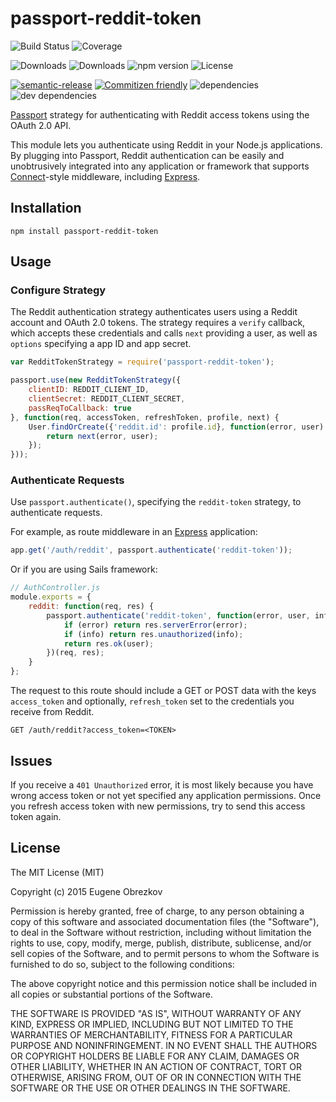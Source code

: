 # passport-reddit-token

![Build Status](https://img.shields.io/travis/ghaiklor/passport-reddit-token.svg)
![Coverage](https://img.shields.io/coveralls/ghaiklor/passport-reddit-token.svg)

![Downloads](https://img.shields.io/npm/dm/passport-reddit-token.svg)
![Downloads](https://img.shields.io/npm/dt/passport-reddit-token.svg)
![npm version](https://img.shields.io/npm/v/passport-reddit-token.svg)
![License](https://img.shields.io/npm/l/passport-reddit-token.svg)

[![semantic-release](https://img.shields.io/badge/%20%20%F0%9F%93%A6%F0%9F%9A%80-semantic--release-e10079.svg)](https://github.com/semantic-release/semantic-release)
[![Commitizen friendly](https://img.shields.io/badge/commitizen-friendly-brightgreen.svg)](http://commitizen.github.io/cz-cli/)
![dependencies](https://img.shields.io/david/ghaiklor/passport-reddit-token.svg)
![dev dependencies](https://img.shields.io/david/dev/ghaiklor/passport-reddit-token.svg)

[Passport](http://passportjs.org/) strategy for authenticating with Reddit access tokens using the OAuth 2.0 API.

This module lets you authenticate using Reddit in your Node.js applications.
By plugging into Passport, Reddit authentication can be easily and unobtrusively integrated into any application or framework that supports [Connect](http://www.senchalabs.org/connect/)-style middleware, including [Express](http://expressjs.com/).

## Installation

```shell
npm install passport-reddit-token
```

## Usage

### Configure Strategy

The Reddit authentication strategy authenticates users using a Reddit account and OAuth 2.0 tokens.
The strategy requires a `verify` callback, which accepts these credentials and calls `next` providing a user, as well as `options` specifying a app ID and app secret.

```javascript
var RedditTokenStrategy = require('passport-reddit-token');

passport.use(new RedditTokenStrategy({
    clientID: REDDIT_CLIENT_ID,
    clientSecret: REDDIT_CLIENT_SECRET,
    passReqToCallback: true
}, function(req, accessToken, refreshToken, profile, next) {
    User.findOrCreate({'reddit.id': profile.id}, function(error, user) {
        return next(error, user);
    });
}));
```

### Authenticate Requests

Use `passport.authenticate()`, specifying the `reddit-token` strategy, to authenticate requests.

For example, as route middleware in an [Express](http://expressjs.com/) application:

```javascript
app.get('/auth/reddit', passport.authenticate('reddit-token'));
```

Or if you are using Sails framework:

```javascript
// AuthController.js
module.exports = {
    reddit: function(req, res) {
        passport.authenticate('reddit-token', function(error, user, info) {
            if (error) return res.serverError(error);
            if (info) return res.unauthorized(info);
            return res.ok(user);
        })(req, res);
    }
};
```

The request to this route should include a GET or POST data with the keys `access_token` and optionally, `refresh_token` set to the credentials you receive from Reddit.

```
GET /auth/reddit?access_token=<TOKEN>
```

## Issues

If you receive a `401 Unauthorized` error, it is most likely because you have wrong access token or not yet specified any application permissions.
Once you refresh access token with new permissions, try to send this access token again.

## License

The MIT License (MIT)

Copyright (c) 2015 Eugene Obrezkov

Permission is hereby granted, free of charge, to any person obtaining a copy
of this software and associated documentation files (the "Software"), to deal
in the Software without restriction, including without limitation the rights
to use, copy, modify, merge, publish, distribute, sublicense, and/or sell
copies of the Software, and to permit persons to whom the Software is
furnished to do so, subject to the following conditions:

The above copyright notice and this permission notice shall be included in all
copies or substantial portions of the Software.

THE SOFTWARE IS PROVIDED "AS IS", WITHOUT WARRANTY OF ANY KIND, EXPRESS OR
IMPLIED, INCLUDING BUT NOT LIMITED TO THE WARRANTIES OF MERCHANTABILITY,
FITNESS FOR A PARTICULAR PURPOSE AND NONINFRINGEMENT. IN NO EVENT SHALL THE
AUTHORS OR COPYRIGHT HOLDERS BE LIABLE FOR ANY CLAIM, DAMAGES OR OTHER
LIABILITY, WHETHER IN AN ACTION OF CONTRACT, TORT OR OTHERWISE, ARISING FROM,
OUT OF OR IN CONNECTION WITH THE SOFTWARE OR THE USE OR OTHER DEALINGS IN THE
SOFTWARE.
